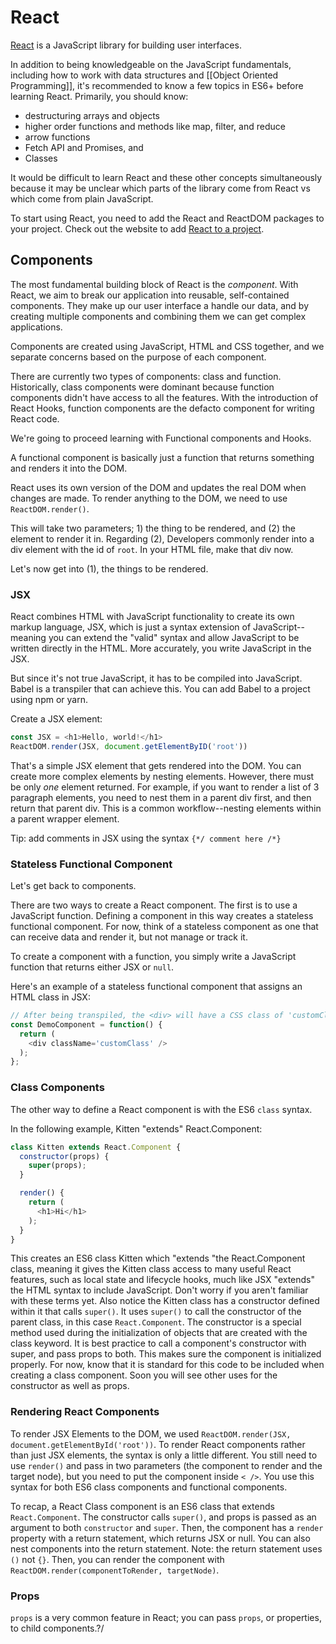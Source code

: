 # React

[React](https://reactjs.org/) is a JavaScript library for building user interfaces.

In addition to being knowledgeable on the JavaScript fundamentals, including how to work with data structures and [[Object Oriented Programming]], it's recommended to know a few topics in ES6+ before learning React. Primarily, you should know:
- destructuring arrays and objects
- higher order functions and methods like map, filter, and reduce
- arrow functions
- Fetch API and Promises, and
- Classes

It would be difficult to learn React and these other concepts simultaneously because it may be unclear which parts of the library come from React vs which come from plain JavaScript.

To start using React, you need to add the React and ReactDOM packages to your project. Check out the website to add [React to a project](https://reactjs.org/docs/getting-started.html).

## Components
The most fundamental building block of React is the *component*. With React, we aim to break our application into reusable, self-contained components. They make up our user interface a handle our data, and by creating multiple components and combining them we can get complex applications. 

Components are created using JavaScript, HTML and CSS together, and we separate concerns based on the purpose of each component. 

There are currently two types of components: class and function. Historically, class components were dominant because function components didn't have access to all the features. With the introduction of React Hooks, function components are the defacto component for writing React code. 

We're going to proceed learning with Functional components and Hooks.

A functional component is basically just a function that returns something and renders it into the DOM.

React uses its own version of the DOM and updates the real DOM when changes are made. To render anything to the DOM, we need to use `ReactDOM.render()`.

This will take two parameters; 1) the thing to be rendered, and (2) the element to render it in. Regarding (2), Developers commonly render into a div element with the id of `root`. In your HTML file, make that div now. 

Let's now get into (1), the things to be rendered.

### JSX
React combines HTML with JavaScript functionality to create its own markup language, JSX, which is just a syntax extension of JavaScript--meaning you can extend the "valid" syntax and allow JavaScript to be written directly in the HTML. More accurately, you write JavaScript in the JSX.

But since it's not true JavaScript, it has to be compiled into JavaScript. Babel is a transpiler that can achieve this. You can add Babel to a project using npm or yarn. 

Create a JSX element:
```js
const JSX = <h1>Hello, world!</h1>
ReactDOM.render(JSX, document.getElementByID('root'))
```

That's a simple JSX element that gets rendered into the DOM. You can create more complex elements by nesting elements. However, there must be only *one* element returned. For example, if you want to render a list of 3 paragraph elements, you need to nest them in a parent div first, and then return that parent div. This is a common workflow--nesting elements within a parent wrapper element.

Tip:  add comments in JSX using the syntax `{*/ comment here /*}`

### Stateless Functional Component
Let's get back to components.

There are two ways to create a React component. The first is to use a JavaScript function. Defining a component in this way creates a stateless functional component. For now, think of a stateless component as one that can receive data and render it, but not manage or track it.

To create a component with a function, you simply write a JavaScript function that returns either JSX or `null`.

Here's an example of a stateless functional component that assigns an HTML class in JSX:
```js
// After being transpiled, the <div> will have a CSS class of 'customClass'
const DemoComponent = function() {
  return (
    <div className='customClass' />
  );
};
```

### Class Components
The other way to define a React component is with the ES6 `class` syntax.

In the following example, Kitten "extends" React.Component:
```js
class Kitten extends React.Component {
  constructor(props) {
    super(props);
  }

  render() {
    return (
      <h1>Hi</h1>
    );
  }
}
```

This creates an ES6 class Kitten which "extends "the React.Component class, meaning it gives the Kitten class access to many useful React features, such as local state and lifecycle hooks, much like JSX "extends" the HTML syntax to include JavaScript. Don't worry if you aren't familiar with these terms yet. Also notice the Kitten class has a constructor defined within it that calls `super()`. It uses `super()` to call the constructor of the parent class, in this case `React.Component`. The constructor is a special method used during the initialization of objects that are created with the class keyword. It is best practice to call a component's constructor with super, and pass props to both. This makes sure the component is initialized properly. For now, know that it is standard for this code to be included when creating a class component. Soon you will see other uses for the constructor as well as props.

### Rendering React Components
To render JSX Elements to the DOM, we used `ReactDOM.render(JSX, document.getElementById('root'))`. To render React components rather than just JSX elements, the syntax is only a little different. You still need to use `render()` and pass in two parameters (the component to render and the target node), but you need to put the component inside `< />`. You use this syntax for both ES6 class components and functional components.

To recap, a React Class component is an ES6 class that extends `React.Component`. The constructor calls  `super()`, and props is passed as an argument to both `constructor` and `super`. Then, the component has a `render` property with a return statement, which returns JSX or null. You can also nest components into the return statement. Note: the return statement uses `()` not `{}`. Then, you can render the component with `ReactDOM.render(componentToRender, targetNode)`.

### Props
`props` is a very common feature in React; you can pass `props`, or properties, to child components.?/